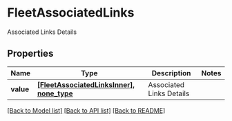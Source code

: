 # FleetAssociatedLinks

Associated Links Details

## Properties
Name | Type | Description | Notes
------------ | ------------- | ------------- | -------------
**value** | [**[FleetAssociatedLinksInner], none_type**](FleetAssociatedLinksInner.md) | Associated Links Details | 

[[Back to Model list]](../README.md#documentation-for-models) [[Back to API list]](../README.md#documentation-for-api-endpoints) [[Back to README]](../README.md)



